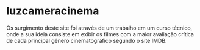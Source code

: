 # luzcameracinema
Os surgimento deste site foi através de um trabalho em um curso técnico, onde a sua ideia consiste em exibir os filmes com a maior avaliação crítica de cada principal gênero cinematográfico segundo o site IMDB.
